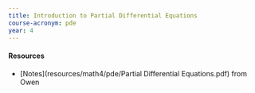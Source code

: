 ```yaml
---
title: Introduction to Partial Differential Equations
course-acronym: pde
year: 4
---
```


#### Resources

- [Notes](resources/math4/pde/Partial Differential Equations.pdf) from Owen